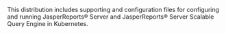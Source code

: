 This distribution includes supporting and configuration files for configuring and running  JasperReports® Server and JasperReports® Server Scalable Query Engine in Kubernetes.  
